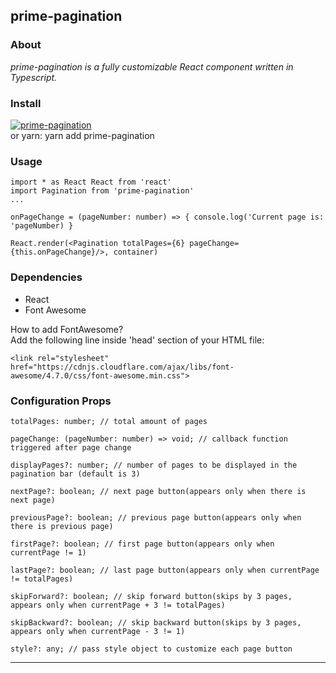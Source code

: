 <h2>prime-pagination</h2>

<h3>About</h3>
<i>prime-pagination is a fully customizable React component written in Typescript.</i>

<h3>Install</h3>

[![prime-pagination](https://nodei.co/npm/prime-pagination.png?downloads=true&downloadRank=true&stars=true)](https://www.npmjs.com/package/prime-pagination)<br/>
 or yarn: yarn add prime-pagination</li>

<h3>Usage</h3>

````
import * as React React from 'react'
import Pagination from 'prime-pagination'
...

onPageChange = (pageNumber: number) => { console.log('Current page is: 'pageNumber) }

React.render(<Pagination totalPages={6} pageChange={this.onPageChange}/>, container)
````
<h3>Dependencies</h3>

  <ul>
    <li>React</li>
    <li>Font Awesome</li>
  </ul>
  
How to add FontAwesome?<br/>
  Add the following line inside 'head' section of your HTML file:
````
<link rel="stylesheet" href="https://cdnjs.cloudflare.com/ajax/libs/font-awesome/4.7.0/css/font-awesome.min.css">
````
<h3>Configuration Props</h3>

`````
totalPages: number; // total amount of pages

pageChange: (pageNumber: number) => void; // callback function triggered after page change

displayPages?: number; // number of pages to be displayed in the pagination bar (default is 3)

nextPage?: boolean; // next page button(appears only when there is next page)

previousPage?: boolean; // previous page button(appears only when there is previous page)

firstPage?: boolean; // first page button(appears only when currentPage != 1)

lastPage?: boolean; // last page button(appears only when currentPage != totalPages)

skipForward?: boolean; // skip forward button(skips by 3 pages, appears only when currentPage + 3 != totalPages)

skipBackward?: boolean; // skip backward button(skips by 3 pages, appears only when currentPage - 3 != 1)

style?: any; // pass style object to customize each page button
`````

<hr/>